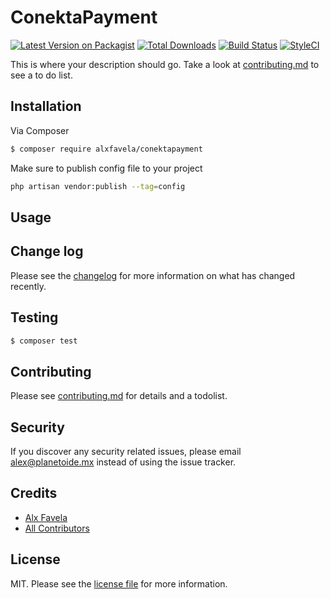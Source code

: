 # ConektaPayment

[![Latest Version on Packagist][ico-version]][link-packagist]
[![Total Downloads][ico-downloads]][link-downloads]
[![Build Status][ico-travis]][link-travis]
[![StyleCI][ico-styleci]][link-styleci]

This is where your description should go. Take a look at [contributing.md](contributing.md) to see a to do list.

## Installation

Via Composer

``` bash
$ composer require alxfavela/conektapayment
```

Make sure to publish config file to your project

``` bash
php artisan vendor:publish --tag=config
```

## Usage

## Change log

Please see the [changelog](changelog.md) for more information on what has changed recently.

## Testing

``` bash
$ composer test
```

## Contributing

Please see [contributing.md](contributing.md) for details and a todolist.

## Security

If you discover any security related issues, please email alex@planetoide.mx instead of using the issue tracker.

## Credits

- [Alx Favela][link-author]
- [All Contributors][link-contributors]

## License

MIT. Please see the [license file](license.md) for more information.

[ico-version]: https://img.shields.io/packagist/v/alxfavela/conektapayment.svg?style=flat-square
[ico-downloads]: https://img.shields.io/packagist/dt/alxfavela/conektapayment.svg?style=flat-square
[ico-travis]: https://img.shields.io/travis/alxfavela/conektapayment/master.svg?style=flat-square
[ico-styleci]: https://styleci.io/repos/12345678/shield

[link-packagist]: https://packagist.org/packages/alxfavela/conektapayment
[link-downloads]: https://packagist.org/packages/alxfavela/conektapayment
[link-travis]: https://travis-ci.org/alxfavela/conektapayment
[link-styleci]: https://styleci.io/repos/12345678
[link-author]: https://github.com/alxfavela
[link-contributors]: ../../contributors]